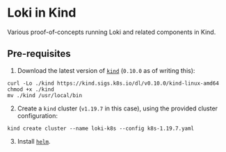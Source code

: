 # Loki in Kind

Various proof-of-concepts running Loki and related components in Kind.

## Pre-requisites

1. Download the latest version of [`kind`](https://kind.sigs.k8s.io/docs/user/quick-start/#installation) (`0.10.0` as of writing this):
```
curl -Lo ./kind https://kind.sigs.k8s.io/dl/v0.10.0/kind-linux-amd64
chmod +x ./kind
mv ./kind /usr/local/bin
```

2. Create a `kind` cluster (`v1.19.7` in this case), using the provided cluster configuration:
```
kind create cluster --name loki-k8s --config k8s-1.19.7.yaml
```

3. Install [`helm`](https://helm.sh/docs/intro/install/).